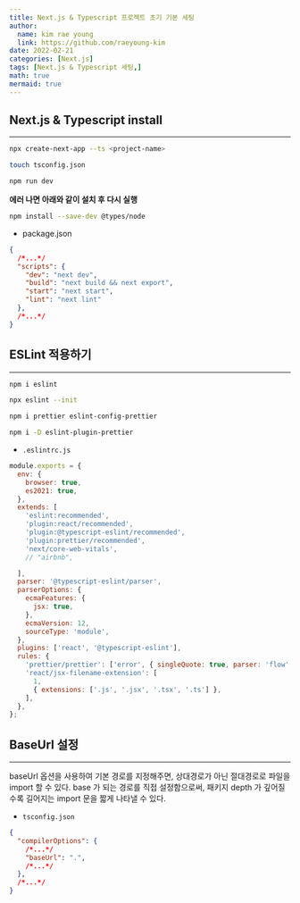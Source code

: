 ```yaml
---
title: Next.js & Typescript 프로젝트 초기 기본 세팅
author:
  name: kim rae young
  link: https://github.com/raeyoung-kim
date: 2022-02-21
categories: [Next.js]
tags: [Next.js & Typescript 세팅,]
math: true
mermaid: true
---
```


## Next.js & Typescript install
---
```bash
npx create-next-app --ts <project-name>
```

```bash
touch tsconfig.json
```

```bash
npm run dev
```

**에러 나면 아래와 같이 설치 후 다시 실행**

```bash
npm install --save-dev @types/node
```

- package.json

```json
{
  /*...*/
  "scripts": {
    "dev": "next dev",
    "build": "next build && next export",
    "start": "next start",
    "lint": "next lint"
  },
  /*...*/
}
```

## ESLint 적용하기
---
```bash
npm i eslint

npx eslint --init

npm i prettier eslint-config-prettier

npm i -D eslint-plugin-prettier
```

- `.eslintrc.js`

```jsx
module.exports = {
  env: {
    browser: true,
    es2021: true,
  },
  extends: [
    'eslint:recommended',
    'plugin:react/recommended',
    'plugin:@typescript-eslint/recommended',
    'plugin:prettier/recommended',
    'next/core-web-vitals',
    // "airbnb",

  ],
  parser: '@typescript-eslint/parser',
  parserOptions: {
    ecmaFeatures: {
      jsx: true,
    },
    ecmaVersion: 12,
    sourceType: 'module',
  },
  plugins: ['react', '@typescript-eslint'],
  rules: {
    'prettier/prettier': ['error', { singleQuote: true, parser: 'flow' }],
    'react/jsx-filename-extension': [
      1,
      { extensions: ['.js', '.jsx', '.tsx', '.ts'] },
    ],
  },
};
```

## BaseUrl 설정
---
baseUrl 옵션을 사용하여 기본 경로를 지정해주면, 상대경로가 아닌 절대경로로 파일을 import 할 수 있다. base 가 되는 경로를 직접 설정함으로써, 패키지 depth 가 깊어질수록 길어지는 import 문을 짧게 나타낼 수 있다.

- `tsconfig.json`

```json
{
  "compilerOptions": {
    /*...*/
    "baseUrl": ".",
    /*...*/
  },
  /*...*/
}
```
